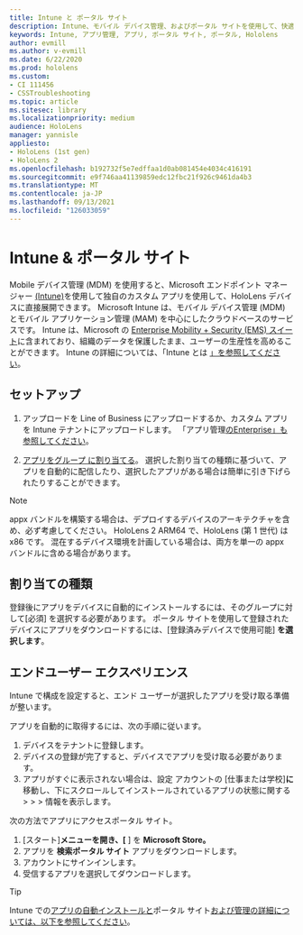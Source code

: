 ```yaml
---
title: Intune と ポータル サイト
description: Intune、モバイル デバイス管理、およびポータル サイトを使用して、快適なユーザー エクスペリエンスを設定、割り当て、作成する方法について説明します。
keywords: Intune, アプリ管理, アプリ, ポータル サイト, ポータル, Hololens
author: evmill
ms.author: v-evmill
ms.date: 6/22/2020
ms.prod: hololens
ms.custom:
- CI 111456
- CSSTroubleshooting
ms.topic: article
ms.sitesec: library
ms.localizationpriority: medium
audience: HoloLens
manager: yannisle
appliesto:
- HoloLens (1st gen)
- HoloLens 2
ms.openlocfilehash: b192732f5e7edffaa1d0ab081454e4034c416191
ms.sourcegitcommit: e9f746aa41139859edc12fbc21f926c9461da4b3
ms.translationtype: MT
ms.contentlocale: ja-JP
ms.lasthandoff: 09/13/2021
ms.locfileid: "126033059"
---
```

# <a name="intune--company-portal"></a>Intune & ポータル サイト

Mobile デバイス管理 (MDM) を使用すると、Microsoft エンドポイント マネージャー [(Intune)](/intune/windows-holographic-for-business)を使用して独自のカスタム アプリを使用して、HoloLens デバイスに直接展開できます。 Microsoft Intune は、モバイル デバイス管理 (MDM) とモバイル アプリケーション管理 (MAM) を中心にしたクラウドベースのサービスです。 Intune は、Microsoft の [Enterprise Mobility + Security (EMS) スイート](https://www.microsoft.com/microsoft-365/enterprise-mobility-security)に含まれており、組織のデータを保護したまま、ユーザーの生産性を高めることができます。 Intune の詳細については、「Intune とは [」を参照してください](/mem/intune/fundamentals/what-is-intune)。

## <a name="setup"></a>セットアップ

1. アップロードを Line of Business にアップロードするか、カスタム アプリを Intune テナントにアップロードします。 「アプリ管理[のEnterprise」も参照してください](/windows/client-management/mdm/enterprise-app-management)。

2. [アプリをグループ に割り当てる](/mem/intune/apps/apps-deploy)。 選択した割り当ての種類に基づいて、アプリを自動的に配信したり、選択したアプリがある場合は簡単に引き下げられたりすることができます。

> [!NOTE]
> appx バンドルを構築する場合は、デプロイするデバイスのアーキテクチャを含め、必ず考慮してください。 HoloLens 2 ARM64 で、HoloLens (第 1 世代) は x86 です。 混在するデバイス環境を計画している場合は、両方を単一の appx バンドルに含める場合があります。

## <a name="assignment-types"></a>割り当ての種類

登録後にアプリをデバイスに自動的にインストールするには、そのグループに対して[必須] を選択する必要があります。
ポータル サイトを使用して登録されたデバイスにアプリをダウンロードするには、[登録済みデバイスで使用可能] **を選択します**。

## <a name="end-user-experience"></a>エンドユーザー エクスペリエンス

Intune で構成を設定すると、エンド ユーザーが選択したアプリを受け取る準備が整います。

アプリを自動的に取得するには、次の手順に従います。

1. デバイスをテナントに登録します。
2. デバイスの登録が完了すると、デバイスでアプリを受け取る必要があります。
3. アプリがすぐに表示されない場合は、設定 アカウントの [仕事または学校]**に** 移動し、下にスクロールしてインストールされているアプリの状態に関する  >    >    >  情報を表示します。

次の方法でアプリにアクセスポータル サイト。

1. [スタート]**メニューを開き、[** ] を **Microsoft Store。**
2. アプリを **検索ポータル サイト** アプリをダウンロードします。
3. アカウントにサインインします。
4. 受信するアプリを選択してダウンロードします。

> [!Tip]
> Intune での[アプリの自動インストールと](/mem/intune/apps/company-portal-app)ポータル サイト[および管理の詳細については、以下を参照してください](/mem/intune/fundamentals/windows-holographic-for-business#deploy-and-manage-apps)。
